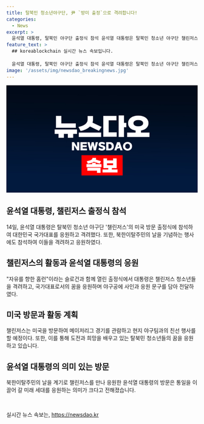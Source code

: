 ```yaml
---
title: 탈북민 청소년야구단, 尹 `방미 출정`으로 격려합니다!
categories:
  - News
excerpt: >
  윤석열 대통령, 탈북민 야구단 출정식 참석 윤석열 대통령은 탈북민 청소년 야구단 챌린저스의 미국 방문 출정식에 참석했다. 이에 더불어 제1회 북한이탈주민의 날 기념식에도 참석하며, 챌린저스 출정식에서는 청소년들을 격려하고 국가대표로서의 꿈을 응원했다. 챌린저스는 미국 방문 도중 메이저리그 경기 관람과 친선 행사 등 다채로운 활동을 진행할 예정이다.
feature_text: >
  ## koreablockchain 실시간 뉴스 속보입니다.

  윤석열 대통령, 탈북민 야구단 출정식 참석 윤석열 대통령은 탈북민 청소년 야구단 챌린저스의 미국 방문 출정식에 참석했다. 이에 더불어 제1회 북한이탈주민의 날 기념식에도 참석하며, 챌린저스 출정식에서는 청소년들을 격려하고 국가대표로서의 꿈을 응원했다. 챌린저스는 미국 방문 도중 메이저리그 경기 관람과 친선 행사 등 다채로운 활동을 진행할 예정이다.
image: '/assets/img/newsdao_breakingnews.jpg'
---
```


<p><img src="/assets/img/newsdao_breakingnews.jpg" alt="koreablockchain 속보" /></p>

<h2 data-ke-size="size26">윤석열 대통령, 챌린저스 출정식 참석</h2>

<p data-ke-size="size16">14일, 윤석열 대통령은 탈북민 청소년 야구단 '챌린저스'의 미국 방문 출정식에 참석하여 대한민국 국가대표를 응원하고 격려했다. 또한, 북한이탈주민의 날을 기념하는 행사에도 참석하여 이들을 격려하고 응원하였다.</p>

<h2 data-ke-size="size26">챌린저스의 활동과 윤석열 대통령의 응원</h2>

<p data-ke-size="size16">"자유를 향한 홈런"이라는 슬로건과 함께 열린 출정식에서 대통령은 챌린저스 청소년들을 격려하고, 국가대표로서의 꿈을 응원하며 야구공에 사인과 응원 문구를 담아 전달하였다.</p>

<h2 data-ke-size="size26">미국 방문과 활동 계획</h2>

<p data-ke-size="size16">챌린저스는 미국을 방문하여 메이저리그 경기를 관람하고 현지 야구팀과의 친선 행사를 할 예정이다. 또한, 이를 통해 도전과 희망을 배우고 있는 탈북민 청소년들의 꿈을 응원하고 있습니다.</p>

<h2 data-ke-size="size26">윤석열 대통령의 의미 있는 방문</h2>

<p data-ke-size="size16">북한이탈주민의 날을 계기로 챌린저스를 만나 응원한 윤석열 대통령의 방문은 통일을 이끌어 갈 미래 세대를 응원하는 의미가 크다고 전해졌습니다.</p>

<p data-ke-size="size16">&nbsp;</p>
실시간 뉴스 속보는, <a href="https://newsdao.kr" rel="dofollow">https://newsdao.kr</a>


